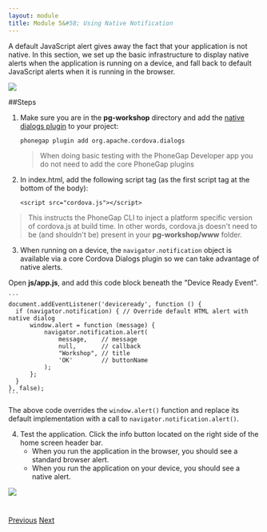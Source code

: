```yaml
---
layout: module
title: Module 5&#58; Using Native Notification
---
```

A default JavaScript alert gives away the fact that your application is not native. In this section, we set up the basic infrastructure to display native alerts when the application is running on a device, and fall back to default JavaScript alerts when it is running in the browser.

![](images/oldnotification.png)

##Steps

1. Make sure you are in the **pg-workshop** directory and add the [native dialogs plugin](https://github.com/apache/cordova-plugin-dialogs/) to your project:
  
    ```
    phonegap plugin add org.apache.cordova.dialogs
    ```
    > When doing basic testing with the PhoneGap Developer app you do not need to add the core PhoneGap plugins  

2. In index.html, add the following script tag (as the first script tag at the bottom of the body):

    ```
    <script src="cordova.js"></script>
    ```

  >This instructs the PhoneGap CLI to inject a platform specific version of cordova.js at build time. In other words, cordova.js doesn't need to be (and shouldn't be) present in your **pg-workshop/www** folder.

3. When running on a device, the `navigator.notification` object is available via a core Cordova Dialogs plugin so we can take advantage of
native alerts. 

  Open **js/app.js**, and add this code block beneath the "Device Ready Event". 

    ```
    document.addEventListener('deviceready', function () {
      if (navigator.notification) { // Override default HTML alert with native dialog
          window.alert = function (message) {
              navigator.notification.alert(
                  message,    // message
                  null,       // callback
                  "Workshop", // title
                  'OK'        // buttonName
              );
          };
      }
    }, false);
    ```
  The above code overrides the `window.alert()` function and replace its default implementation with a call to `navigator.notification.alert()`. 

4. Test the application. Click the info button located on the right side of the home screen header bar. 
    - When you run the application in the browser, you should see a standard browser alert.
    - When you run the application on your device, you should see a native alert.

![](images/newnotification.png)


<div class="row" style="margin-top:40px;">
<div class="col-sm-12">
<a href="build-project.html" class="btn btn-default"><i class="glyphicon glyphicon-chevron-left"></i> 
Previous</a>
<a href="avoid-300ms-delay.html" class="btn btn-default pull-right">Next <i class="glyphicon 
glyphicon-chevron-right"></i></a>
</div>
</div>


